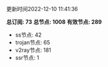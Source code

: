 更新时间2022-12-10 11:41:36

**总订阅: 73**
**总节点: 1008**
**有效节点: 289**
- ss节点: 42
- trojan节点: 65
- v2ray节点: 181
- ssr节点: 1

